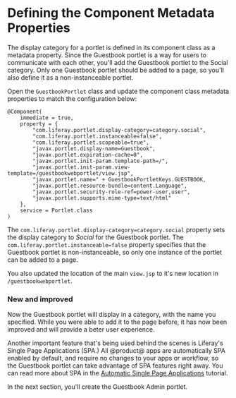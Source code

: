 # Defining the Component Metadata Properties [](id=defining-the-component-metadata-properties)

The display category for a portlet is defined in its component class as a 
metadata property. Since the Guestbook portlet is a way for users to 
communicate with each other, you'll add the Guestbook portlet to the Social 
category. Only one Guestbook portlet should be added to a page, so you'll also 
define it as a non-instanceable portlet.

Open the `GuestbookPortlet` class and update the component class metadata 
properties to match the configuration below:

    @Component(
    	immediate = true,
    	property = {
    		"com.liferay.portlet.display-category=category.social",
    		"com.liferay.portlet.instanceable=false",
    		"com.liferay.portlet.scopeable=true",
    		"javax.portlet.display-name=Guestbook",
    		"javax.portlet.expiration-cache=0",
    		"javax.portlet.init-param.template-path=/",
    		"javax.portlet.init-param.view-template=/guestbookwebportlet/view.jsp",
    		"javax.portlet.name=" + GuestbookPortletKeys.GUESTBOOK,
    		"javax.portlet.resource-bundle=content.Language",
    		"javax.portlet.security-role-ref=power-user,user",
    		"javax.portlet.supports.mime-type=text/html"
    	},
    	service = Portlet.class
    )
    
The `com.liferay.portlet.display-category=category.social` property sets the 
display category to *Social* for the Guestbook portlet. The 
`com.liferay.portlet.instanceable=false` property specifies that the Guestbook 
portlet is non-instanceable, so only one instance of the portlet can be added 
to a page.

You also updated the location of the main `view.jsp` to it's new location in
`/guestbookwebportlet`.

### New and improved
 
Now the Guestbook portlet will display in a category, with the name you 
specified. While you were able to add it to the page before, it has now been
improved and will provide a beter user experience.

Another important feature that's being used behind the scenes is Liferay's 
Single Page Applications (SPA.) All @product@ apps are automatically SPA 
enabled by default, and require no changes to your apps or workflow, so the 
Guestbook portlet can take advantage of SPA features right away. You can read 
more about SPA in the [Automatic Single Page Applications](/develop/tutorials/-/knowledge_base/7-0/automatic-single-page-applications) tutorial.

In the next section, you'll create the Guestbook Admin portlet.
